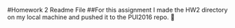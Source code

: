 #Homework 2 Readme File
##For this assignment I made the HW2 directory on my local machine and pushed it to the PUI2016 repo. 
